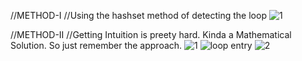 ​//METHOD-I
//Using the hashset method of detecting the loop
![1](https://user-images.githubusercontent.com/83157814/222926507-e620ea95-23ea-4138-8b33-9456534e4b5b.png)


//METHOD-II
//Getting Intuition is preety hard. Kinda a Mathematical Solution. So just remember the approach.
![1](https://user-images.githubusercontent.com/83157814/222926675-c4c192e8-c6fe-4baf-9b10-caee8989b2d6.jpg)
![loop entry](https://user-images.githubusercontent.com/83157814/222926682-91dcf872-a756-4d90-a373-3bd6ad9020a6.png)
![2](https://user-images.githubusercontent.com/83157814/222926689-8827808d-2b6b-4708-bf2e-48add742e593.jpg)
